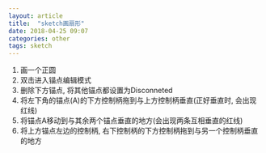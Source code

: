 ```yaml
---
layout: article
title:  "sketch画扇形"
date: 2018-04-25 09:07
categories: other
tags: sketch
---
```

1. 画一个正圆
2. 双击进入锚点编辑模式
3. 删除下方锚点, 将其他锚点都设置为Disconneted
4. 将左下角的锚点(A)的下方控制柄拖到与上方控制柄垂直(正好垂直时, 会出现红线)
5. 将锚点A移动到与其余两个锚点垂直的地方(会出现两条互相垂直的红线)
6. 将上方锚点左边的控制柄, 右下控制柄的下方控制柄拖到与另一个控制柄垂直的地方

